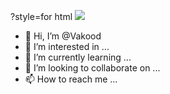 ?style=for html <a href="https://wakatime.com/@018cdfc6-4a5a-4143-85ca-be7fd26c5859"><img src="https://wakatime.com/badge/user/018cdfc6-4a5a-4143-85ca-be7fd26c5859.svg"></a>

- 👋 Hi, I’m @Vakood
- 👀 I’m interested in ...
- 🌱 I’m currently learning ...
- 💞️ I’m looking to collaborate on ...
- 📫 How to reach me ...
